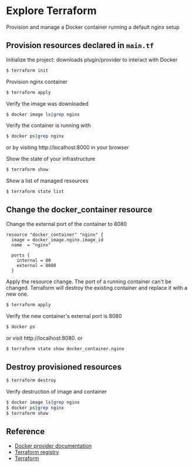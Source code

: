 # Explore Terraform

 Provision and manage a Docker container running a default nginx setup

## Provision resources declared in `main.tf`

Initialize the project: downloads plugin/provider to interact with Docker
```bash
$ terraform init
```

Provision nginx container
```bash
$ terraform apply
```

Verify the image was downloaded
```bash
$ docker image ls|grep nginx
```

Verify the container is running with
```bash
$ docker ps|grep nginx
```
or by visiting http://localhost:8000 in your browser

Show the state of your infrastructure
```bash
$ terraform show
```

Show a list of managed resources
```bash
$ terraform state list
```

## Change the docker_container resource

Change the external port of the container to 8080

```hcl
resource "docker_container" "nginx" {
  image = docker_image.nginx.image_id
  name  = "nginx"

  ports {
    internal = 80
    external = 8080
  }
```

Apply the resource change. The port of a running container can't be changed. Terraform will destroy the existing container and replace it with a new one.

```bash
$ terraform apply
```

Verify the new container's external port is 8080

```bash
$ docker ps
```
or visit http://localhost:8080.
or

```bash
$ terraform state show docker_container.nginx
```

## Destroy provisioned resources
```bash
$ terraform destroy
```

Verify destruction of image and container
```bash
$ docker image ls|grep nginx
$ docker ps|grep nginx
$ terraform show
```

## Reference

* [Docker provider documentation](https://registry.terraform.io/providers/kreuzwerker/docker/latest/docs)
* [Terraform registry](https://registry.terraform.io/)
* [Terraform](https://developer.hashicorp.com/terraform)